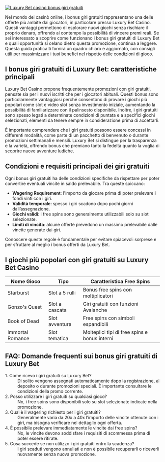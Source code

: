 [![Luxury Bet casino bonus giri gratuiti](https://123-caf.pages.dev/gitsignup.png)](https://vrmoo.ru/Bt82HjjY)

<p>Nel mondo dei casinò online, i bonus giri gratuiti rappresentano una delle offerte più ambite dai giocatori, in particolare presso Luxury Bet Casino. Questi vantaggi permettono di esplorare nuovi giochi senza rischiare il proprio denaro, offrendo al contempo la possibilità di vincere premi reali. Se sei interessato a scoprire come funzionano i bonus giri gratuiti di Luxury Bet e quali opportunità si celano dietro questa promozione, continua a leggere. Questa guida pratica ti fornirà un quadro chiaro e aggiornato, con consigli utili per massimizzare i tuoi benefici nel rispetto delle condizioni di gioco.</p>  <h2>I bonus giri gratuiti di Luxury Bet: caratteristiche principali</h2> <p>Luxury Bet Casino propone frequentemente promozioni con giri gratuiti, pensate sia per i nuovi iscritti che per i giocatori abituali. Questi bonus sono particolarmente vantaggiosi perché consentono di provare i giochi più popolari come slot e video slot senza investimento iniziale, aumentando la possibilità di familiarizzare con il palinsesto disponibile. Inoltre, i giri gratuiti sono spesso legati a determinate condizioni di puntata e a specifici giochi selezionati, elementi da tenere sempre in considerazione prima di accettarli.</p> <p>È importante comprendere che i giri gratuiti possono essere concessi in differenti modalità, come parte di un pacchetto di benvenuto o durante promozioni settimanali e mensili. Luxury Bet si distingue per la trasparenza e la varietà, offrendo bonus che premiano tanto la fedeltà quanto la voglia di scoprire nuove avventure ludiche.</p>  <h2>Condizioni e requisiti principali dei giri gratuiti</h2> <p>Ogni bonus giri gratuiti ha delle condizioni specifiche da rispettare per poter convertire eventuali vincite in saldo prelevabile. Tra queste spiccano:</p> <ul>   <li><strong>Wagering Requirement</strong>: l'importo da giocare prima di poter prelevare i fondi vinti con i giri.</li>   <li><strong>Validità temporale</strong>: spesso i giri scadono dopo pochi giorni dall’assegnazione.</li>   <li><strong>Giochi validi</strong>: i free spins sono generalmente utilizzabili solo su slot selezionate.</li>   <li><strong>Limiti di vincita</strong>: alcune offerte prevedono un massimo prelevabile dalle vincite generate dai giri.</li> </ul> <p>Conoscere queste regole è fondamentale per evitare spiacevoli sorprese e per sfruttare al meglio i bonus offerti da Luxury Bet.</p>  <h2>I giochi più popolari con giri gratuiti su Luxury Bet Casino</h2> <table>   <thead>     <tr>       <th>Nome Gioco</th>       <th>Tipo</th>       <th>Caratteristica Free Spins</th>     </tr>   </thead>   <tbody>     <tr>       <td>Starburst</td>       <td>Slot a 5 rulli</td>       <td>Bonus free spins con moltiplicatori</td>     </tr>     <tr>       <td>Gonzo's Quest</td>       <td>Slot a cascata</td>       <td>Giri gratuiti con funzioni Avalanche</td>     </tr>     <tr>       <td>Book of Dead</td>       <td>Slot avventura</td>       <td>Free spins con simboli espandibili</td>     </tr>     <tr>       <td>Immortal Romance</td>       <td>Slot tematica</td>       <td>Molteplici tipi di free spins e bonus interni</td>     </tr>   </tbody> </table>  <h2>FAQ: Domande frequenti sui bonus giri gratuiti di Luxury Bet</h2> <dl>   <dt>1. Come ricevo i giri gratuiti su Luxury Bet?</dt>   <dd>Di solito vengono assegnati automaticamente dopo la registrazione, al deposito o durante promozioni speciali. È importante consultare le condizioni della promo corrente.</dd>   <dt>2. Posso utilizzare i giri gratuiti su qualsiasi gioco?</dt>   <dd>No, i free spins sono disponibili solo su slot selezionate indicate nella promozione.</dd>   <dt>3. Qual è il wagering richiesto per i giri gratuiti?</dt>   <dd>Generalmente varia da 20x a 40x l’importo delle vincite ottenute con i giri, ma bisogna verificare nel dettaglio ogni offerta.</dd>   <dt>4. È possibile prelevare immediatamente le vincite dai free spins?</dt>   <dd>No, le vincite devono soddisfare i requisiti di scommessa prima di poter essere ritirate.</dd>   <dt>5. Cosa succede se non utilizzo i giri gratuiti entro la scadenza?</dt>   <dd>I giri scaduti vengono annullati e non è possibile recuperarli o riceverli nuovamente senza nuova promozione.</dd> </dl>